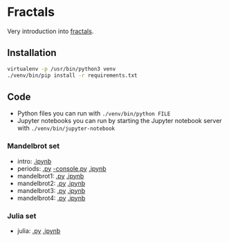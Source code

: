 # Fractals

Very introduction into [fractals](https://en.wikipedia.org/wiki/Fractal).

## Installation

```bash
virtualenv -p /usr/bin/python3 venv
./venv/bin/pip install -r requirements.txt
```

## Code

* Python files you can run with `./venv/bin/python FILE`
* Jupyter notebooks you can run by starting the Jupyter notebook server with `./venv/bin/jupyter-notebook`


### Mandelbrot set

* intro: [.ipynb](mandelbrot_intro.ipynb)
* periods: [.py](mandelbrot_periods.py) [-console.py](mandelbrot_periods-console.py) [.ipynb](mandelbrot_periods.ipynb)
* mandelbrot1: [.py](mandelbrot1.py) [.ipynb](mandelbrot1.ipynb)
* mandelbrot2: [.py](mandelbrot2.py) [.ipynb](mandelbrot2.ipynb)
* mandelbrot3: [.py](mandelbrot3.py) [.ipynb](mandelbrot3.ipynb)
* mandelbrot4: [.py](mandelbrot4.py) [.ipynb](mandelbrot4.ipynb)

### Julia set

* julia: [.py](julia.py) [.ipynb](julia.ipynb)
